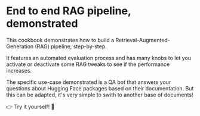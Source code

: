 # End to end RAG pipeline, demonstrated

This cookbook demonstrates how to build a Retrieval-Augmented-Generation (RAG) pipeline, step-by-step.

It features an automated evaluation process and has many knobs to let you activate or deactivate some RAG tweaks to see if the performance increases.

The specific use-case demonstrated is a QA bot that answers your questions about Hugging Face packages based on their documentation. But this can be adapted, it's very simple to swith to another base of documents!

👉 Try it yourself! 🚀